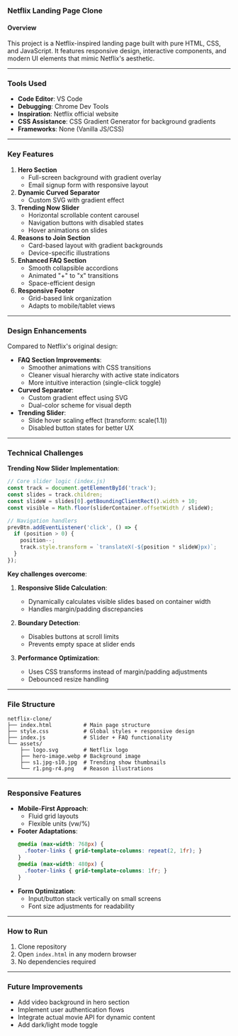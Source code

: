 ### Netflix Landing Page Clone

#### Overview
This project is a Netflix-inspired landing page built with pure HTML, CSS, and JavaScript. It features responsive design, interactive components, and modern UI elements that mimic Netflix's aesthetic.

---

### Tools Used
- **Code Editor**: VS Code
- **Debugging**: Chrome Dev Tools
- **Inspiration**: Netflix official website
- **CSS Assistance**: CSS Gradient Generator for background gradients
- **Frameworks**: None (Vanilla JS/CSS)

---

### Key Features
1. **Hero Section**
   - Full-screen background with gradient overlay
   - Email signup form with responsive layout
2. **Dynamic Curved Separator**
   - Custom SVG with gradient effect
3. **Trending Now Slider**
   - Horizontal scrollable content carousel
   - Navigation buttons with disabled states
   - Hover animations on slides
4. **Reasons to Join Section**
   - Card-based layout with gradient backgrounds
   - Device-specific illustrations
5. **Enhanced FAQ Section**
   - Smooth collapsible accordions
   - Animated "+" to "x" transitions
   - Space-efficient design
6. **Responsive Footer**
   - Grid-based link organization
   - Adapts to mobile/tablet views

---

### Design Enhancements
Compared to Netflix's original design:
- **FAQ Section Improvements**:
  - Smoother animations with CSS transitions
  - Cleaner visual hierarchy with active state indicators
  - More intuitive interaction (single-click toggle)
- **Curved Separator**:
  - Custom gradient effect using SVG
  - Dual-color scheme for visual depth
- **Trending Slider**:
  - Slide hover scaling effect (transform: scale(1.1))
  - Disabled button states for better UX

---

### Technical Challenges
**Trending Now Slider Implementation**:
```javascript
// Core slider logic (index.js)
const track = document.getElementById('track');
const slides = track.children;
const slideW = slides[0].getBoundingClientRect().width + 10;
const visible = Math.floor(sliderContainer.offsetWidth / slideW);

// Navigation handlers
prevBtn.addEventListener('click', () => {
  if (position > 0) {
    position--;
    track.style.transform = `translateX(-${position * slideW}px)`;
  }
});
```
**Key challenges overcome**:
1. **Responsive Slide Calculation**:
   - Dynamically calculates visible slides based on container width
   - Handles margin/padding discrepancies

2. **Boundary Detection**:
   - Disables buttons at scroll limits
   - Prevents empty space at slider ends

3. **Performance Optimization**:
   - Uses CSS transforms instead of margin/padding adjustments
   - Debounced resize handling

---

### File Structure
```
netflix-clone/
├── index.html          # Main page structure
├── style.css           # Global styles + responsive design
├── index.js            # Slider + FAQ functionality
└── assets/
    ├── logo.svg        # Netflix logo
    ├── hero-image.webp # Background image
    ├── s1.jpg-s10.jpg  # Trending show thumbnails
    └── r1.png-r4.png   # Reason illustrations
```

---

### Responsive Features
- **Mobile-First Approach**:
  - Fluid grid layouts
  - Flexible units (vw/%)
- **Footer Adaptations**:
  ```css
  @media (max-width: 768px) {
    .footer-links { grid-template-columns: repeat(2, 1fr); }
  }
  @media (max-width: 480px) {
    .footer-links { grid-template-columns: 1fr; }
  }
  ```
- **Form Optimization**:
  - Input/button stack vertically on small screens
  - Font size adjustments for readability

---

### How to Run
1. Clone repository
2. Open `index.html` in any modern browser
3. No dependencies required

---

### Future Improvements
- Add video background in hero section
- Implement user authentication flows
- Integrate actual movie API for dynamic content
- Add dark/light mode toggle